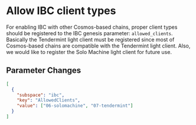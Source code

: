 # Allow IBC client types

For enabling IBC with other Cosmos-based chains, proper client types should be registered to the IBC genesis parameter: `allowed_clients`. Basically the Tendermint light client must be registered since most of Cosmos-based chains are compatible with the Tendermint light client. Also, we would like to register the Solo Machine light client for future use.

## Parameter Changes

```json
[
  {
    "subspace": "ibc",
    "key": "AllowedClients",
    "value": ["06-solomachine", "07-tendermint"]
  }
]
```
